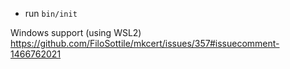 
- run `bin/init`

Windows support (using WSL2)
https://github.com/FiloSottile/mkcert/issues/357#issuecomment-1466762021

